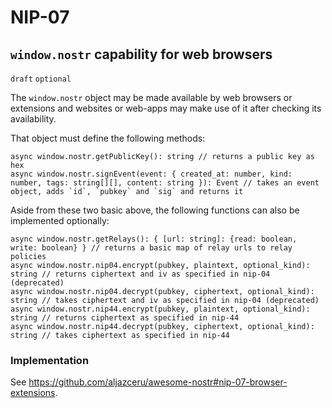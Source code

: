 NIP-07
======

`window.nostr` capability for web browsers
------------------------------------------

`draft` `optional`

The `window.nostr` object may be made available by web browsers or extensions and websites or web-apps may make use of it after checking its availability.

That object must define the following methods:

```
async window.nostr.getPublicKey(): string // returns a public key as hex
async window.nostr.signEvent(event: { created_at: number, kind: number, tags: string[][], content: string }): Event // takes an event object, adds `id`, `pubkey` and `sig` and returns it
```

Aside from these two basic above, the following functions can also be implemented optionally:
```
async window.nostr.getRelays(): { [url: string]: {read: boolean, write: boolean} } // returns a basic map of relay urls to relay policies
async window.nostr.nip04.encrypt(pubkey, plaintext, optional_kind): string // returns ciphertext and iv as specified in nip-04 (deprecated)
async window.nostr.nip04.decrypt(pubkey, ciphertext, optional_kind): string // takes ciphertext and iv as specified in nip-04 (deprecated)
async window.nostr.nip44.encrypt(pubkey, plaintext, optional_kind): string // returns ciphertext as specified in nip-44
async window.nostr.nip44.decrypt(pubkey, ciphertext, optional_kind): string // takes ciphertext as specified in nip-44
```

### Implementation

See https://github.com/aljazceru/awesome-nostr#nip-07-browser-extensions.
